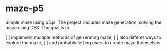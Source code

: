 # maze-p5

Simple maze using p5.js. The project includes maze generation, solving the maze using DFS.
The goal is to:

[ ] implement multiple methods of generating maze, 
[ ] also differet ways to explore the maze, 
[ ] and probably letting users to create maze themselves.
